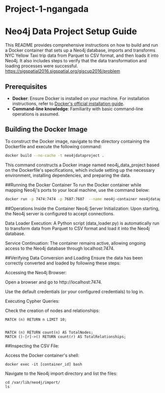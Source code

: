 # Project-1-ngangada

# Neo4j Data Project Setup Guide

This README provides comprehensive instructions on how to build and run a Docker container that sets up a Neo4j database, imports and transforms NYC Yellow Taxi trip data from Parquet to CSV format, and then loads it into Neo4j. It also includes steps to verify that the data transformation and loading processes were successful.
https://sigspatial2016.sigspatial.org/giscup2016/problem
## Prerequisites

- **Docker**: Ensure Docker is installed on your machine. For installation instructions, refer to [Docker's official installation guide](https://docs.docker.com/get-docker/).
- **Command-line knowledge**: Familiarity with basic command-line operations is assumed.

## Building the Docker Image

To construct the Docker image, navigate to the directory containing the Dockerfile and execute the following command:

```bash
docker build --no-cache -t neo4jdataproject .
```

This command constructs a Docker image named neo4j_data_project based on the Dockerfile's specifications, which include setting up the necessary environment, installing dependencies, and preparing the data.

##Running the Docker Container
To run the Docker container while mapping Neo4j's ports to your local machine, use the command below:

```bash
docker run -p 7474:7474 -p 7687:7687  --name neo4j-container neo4jdataproject
```

##Operations Inside the Container
Neo4j Server Initialization: Upon starting, the Neo4j server is configured to accept connections.

Data Loader Execution: A Python script (data_loader.py) is automatically run to transform data from Parquet to CSV format and load it into the Neo4j database.

Service Continuation: The container remains active, allowing ongoing access to the Neo4j database through localhost:7474.


##Verifying Data Conversion and Loading
Ensure the data has been correctly converted and loaded by following these steps:

Accessing the Neo4j Browser:

Open a browser and go to http://localhost:7474.

Use the default credentials (or your configured credentials) to log in.

Executing Cypher Queries:

Check the creation of nodes and relationships:

```cypher
MATCH (n) RETURN n LIMIT 10;


MATCH (n) RETURN count(n) AS TotalNodes;
MATCH ()-[r]->() RETURN count(r) AS TotalRelationships;
```

##Inspecting the CSV File:

Access the Docker container's shell:
```
docker exec -it [container_id] bash
```
Navigate to the Neo4j import directory and list the files:
```
cd /var/lib/neo4j/import/
ls
```


